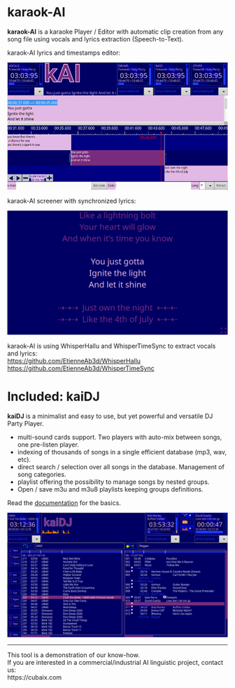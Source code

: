 # karaok-AI
**karaok-AI** is a karaoke Player / Editor with automatic clip creation from any song file using vocals and lyrics extraction (Speech-to-Text).

karaok-AI lyrics and timestamps editor:

<img src="https://github.com/EtienneAb3d/karaok-AI/blob/main/Screenshots/kAI-GUI.png?raw=true"/>

karaok-AI screener with synchronized lyrics:

<img src="https://github.com/EtienneAb3d/karaok-AI/blob/main/Screenshots/kAI-screener.png?raw=true"/>

karaok-AI is using WhisperHallu and WhisperTimeSync to extract vocals and lyrics:<br/>
https://github.com/EtienneAb3d/WhisperHallu <br/>
https://github.com/EtienneAb3d/WhisperTimeSync 

# Included: kaiDJ

**kaiDJ** is a minimalist and easy to use, but yet powerful and versatile DJ Party Player.
- multi-sound cards support. Two players with auto-mix between songs, one pre-listen player. 
- indexing of thousands of songs in a single efficient database (mp3, wav, etc).
- direct search / selection over all songs in the database. Management of song categories.
- playlist offering the possibility to manage songs by nested groups. 
- Open / save m3u and m3u8 playlists keeping groups definitions.

Read the <a href="https://karaok-ai.neurospell.com/doc/" target="_blank">documentation</a> for the basics.

<img src="https://github.com/EtienneAb3d/karaok-AI/blob/main/Screenshots/kaiDJ.png?raw=true"/>

<hr>
This tool is a demonstration of our know-how.<br/>
If you are interested in a commercial/industrial AI linguistic project, contact us:<br/>
https://cubaix.com
